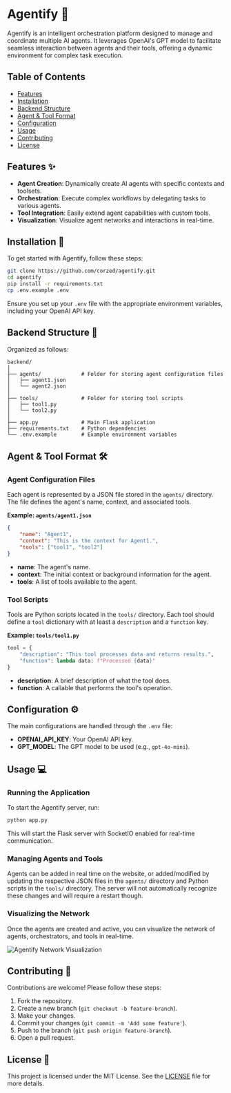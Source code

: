 # Agentify 🤖

Agentify is an intelligent orchestration platform designed to manage and coordinate multiple AI agents. It leverages OpenAI's GPT model to facilitate seamless interaction between agents and their tools, offering a dynamic environment for complex task execution.

## Table of Contents

- [Features](#features-)
- [Installation](#installation-)
- [Backend Structure](#backend-structure-)
- [Agent & Tool Format](#agent--tool-format-%EF%B8%8F)
- [Configuration](#configuration-)
- [Usage](#usage-)
- [Contributing](#contributing-)
- [License](#license-)

## Features ✨

- **Agent Creation**: Dynamically create AI agents with specific contexts and toolsets.
- **Orchestration**: Execute complex workflows by delegating tasks to various agents.
- **Tool Integration**: Easily extend agent capabilities with custom tools.
- **Visualization**: Visualize agent networks and interactions in real-time.

## Installation 🚀

To get started with Agentify, follow these steps:

```bash
git clone https://github.com/corzed/agentify.git
cd agentify
pip install -r requirements.txt
cp .env.example .env
```

Ensure you set up your `.env` file with the appropriate environment variables, including your OpenAI API key.

## Backend Structure 📂

Organized as follows:

```
backend/
│
├── agents/             # Folder for storing agent configuration files
│   ├── agent1.json
│   └── agent2.json
│
├── tools/              # Folder for storing tool scripts
│   ├── tool1.py
│   └── tool2.py
│
├── app.py              # Main Flask application
├── requirements.txt    # Python dependencies
└── .env.example        # Example environment variables
```

## Agent & Tool Format 🛠️

### Agent Configuration Files

Each agent is represented by a JSON file stored in the `agents/` directory. The file defines the agent's name, context, and associated tools.

**Example: `agents/agent1.json`**
```json
{
    "name": "Agent1",
    "context": "This is the context for Agent1.",
    "tools": ["tool1", "tool2"]
}
```

- **name**: The agent's name.
- **context**: The initial context or background information for the agent.
- **tools**: A list of tools available to the agent.

### Tool Scripts

Tools are Python scripts located in the `tools/` directory. Each tool should define a `tool` dictionary with at least a `description` and a `function` key.

**Example: `tools/tool1.py`**
```python
tool = {
    "description": "This tool processes data and returns results.",
    "function": lambda data: f"Processed {data}"
}
```

- **description**: A brief description of what the tool does.
- **function**: A callable that performs the tool's operation.

## Configuration ⚙️

The main configurations are handled through the `.env` file:

- **OPENAI_API_KEY**: Your OpenAI API key.
- **GPT_MODEL**: The GPT model to be used (e.g., `gpt-4o-mini`).

## Usage 💻

### Running the Application

To start the Agentify server, run:

```bash
python app.py
```

This will start the Flask server with SocketIO enabled for real-time communication.

### Managing Agents and Tools

Agents can be added in real time on the website, or added/modified by updating the respective JSON files in the `agents/` directory and Python scripts in the `tools/` directory. The server will not automatically recognize these changes and will require a restart though.

### Visualizing the Network

Once the agents are created and active, you can visualize the network of agents, orchestrators, and tools in real-time.

![Agentify Network Visualization](https://via.placeholder.com/800x400.png?text=Agentify+Network+Visualization)

## Contributing 🤝

Contributions are welcome! Please follow these steps:

1. Fork the repository.
2. Create a new branch (`git checkout -b feature-branch`).
3. Make your changes.
4. Commit your changes (`git commit -m 'Add some feature'`).
5. Push to the branch (`git push origin feature-branch`).
6. Open a pull request.

## License 📄

This project is licensed under the MIT License. See the [LICENSE](LICENSE) file for more details.
